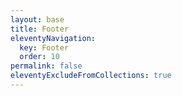 ```yaml
---
layout: base
title: Footer
eleventyNavigation:
  key: Footer
  order: 10
permalink: false
eleventyExcludeFromCollections: true
---
```

